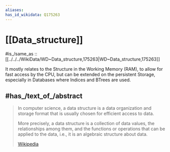 ```yaml
---
aliases:
has_id_wikidata: Q175263
---
```


# [[Data_structure]] 

#is_/same_as :: [[../../../WikiData/WD~Data_structure,175263|WD~Data_structure,175263]] 

It mostly relates to the Structure in the Working Memory (RAM), 
to allow for fast access by the CPU, 
but can be extended on the persistent Storage, 
especially in Databases where Indices and BTrees are used. 

## #has_/text_of_/abstract 

> In computer science, a data structure is a data organization 
> and storage format that is usually chosen for efficient access to data. 
> 
> More precisely, a data structure is a collection of data values, the relationships among them, 
> and the functions or operations that can be applied to the data, 
> i.e., it is an algebraic structure about data.
>
> [Wikipedia](https://en.wikipedia.org/wiki/Data%20structure) 

